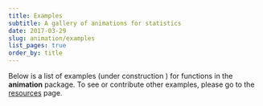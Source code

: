 ```yaml
---
title: Examples
subtitle: A gallery of animations for statistics
date: 2017-03-29
slug: animation/examples
list_pages: true
order_by: title
---
```


Below is a list of examples (under construction <i class="fa fa-spinner fa-pulse fa-fw"></i>) for functions in the **animation** package. To see or contribute other examples, please go to the [resources](../resources) page.

